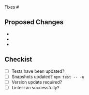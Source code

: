 Fixes #

## Proposed Changes

  -
  -
  -


## Checkist
 - [ ] Tests have been updated?
 - [ ] Snapshots updated? `npm test -- -u`
 - [ ] Version update required?
 - [ ] Linter ran successfully?
